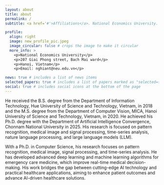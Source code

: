 ```yaml
---
layout: about
title: about
permalink: /
subtitle: <a href='#'>Affiliations</a>. National Economics University. 

profile:
  align: right
  image: new_profile_pic.jpeg
  image_circular: false # crops the image to make it circular
  more_info: >
    <p>National Economics University</p>
    <p>207 Giai Phong street, Bach Mai ward</p>
    <p>Hanoi, Vietnam</p>
    <p>Email: nghiant@neu.edu.vn</p>

news: true # includes a list of news items
selected_papers: true # includes a list of papers marked as "selected={true}"
social: true # includes social icons at the bottom of the page
---
```


He received the B.S. degree from the Department of Information Technology, Hue University of Science and Technology, Vietnam, in 2018 and the M.S. degree from the Department of Computer Vision, MICA, Hanoi University of Science and Technology, Vietnam, in 2020. He achieved his Ph.D. degree with the Department of Artificial Intelligence Convergence, Chonnam National University in 2025. His research is focused on pattern recognition, medical image and signal processing, time-series analysis, nature language processing, and large language models (LLM).

With a Ph.D. in Computer Science, his research focuses on pattern recognition, medical image, signal processing, and time-series analysis. He has developed advanced deep learning and machine learning algorithms for emergency care medicine, which improve real-time medical decision-making. His work bridges the gap between cutting-edge AI technology and practical healthcare applications, aiming to enhance patient outcomes and advance AI-driven healthcare solutions.


